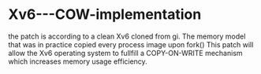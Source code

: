 # Xv6---COW-implementation
the patch is according to a clean Xv6 cloned from gi. The memory model that was in practice copied every process image upon fork()
This patch will allow the Xv6 operating system to fullfill a COPY-ON-WRITE mechanism which increases memory usage efficiency. 
